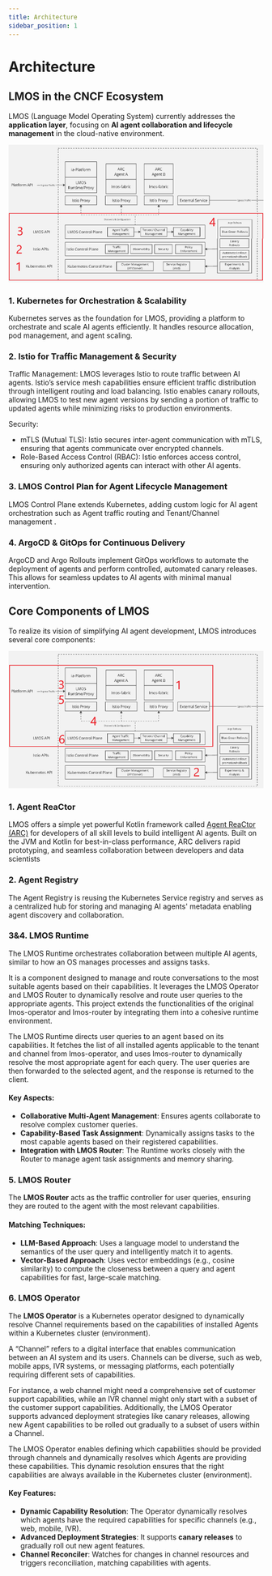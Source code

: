 ```yaml
---
title: Architecture
sidebar_position: 1
---
```


# Architecture

## LMOS in the CNCF Ecosystem

LMOS (Language Model Operating System) currently addresses the **application layer**, focusing on **AI agent collaboration and lifecycle management** in the cloud-native environment. 

![LMOS](assets/LMOS_1.png)


### 1. Kubernetes for Orchestration & Scalability

 Kubernetes serves as the foundation for LMOS, providing a platform to orchestrate and scale AI agents efficiently. It handles resource allocation, pod management, and agent scaling.

### 2. Istio for Traffic Management & Security

Traffic Management: LMOS leverages Istio to route traffic between AI agents. Istio’s service mesh capabilities ensure efficient traffic distribution through intelligent routing and load balancing. Istio enables canary rollouts, allowing LMOS to test new agent versions by sending a portion of traffic to updated agents while minimizing risks to production environments.

Security:

   * mTLS (Mutual TLS): Istio secures inter-agent communication with mTLS, ensuring that agents communicate over encrypted channels.
   * Role-Based Access Control (RBAC): Istio enforces access control, ensuring only authorized agents can interact with other AI agents.

### 3. LMOS Control Plan for Agent Lifecycle Management

LMOS Control Plane extends Kubernetes, adding custom logic for AI agent orchestration such as Agent traffic routing and Tenant/Channel management .

### 4. ArgoCD & GitOps for Continuous Delivery
ArgoCD and Argo Rollouts implement GitOps workflows to automate the deployment of agents and perform controlled, automated canary releases. This allows for seamless updates to AI agents with minimal manual intervention.


## Core Components of LMOS

To realize its vision of simplifying AI agent development, LMOS introduces several core components:

![LMOS](assets/LMOS_2.png)

### 1. Agent ReaCtor

LMOS offers a simple yet powerful Kotlin framework called [Agent ReaCtor (ARC)](https://lmos-ai.github.io/arc/) for developers of all skill levels to build intelligent AI agents. Built on the JVM and Kotlin for best-in-class performance, ARC delivers rapid prototyping, and seamless collaboration between developers and data scientists

### 2. Agent Registry

The Agent Registry is reusing the Kubernetes Service registry and serves as a centralized hub for storing and managing AI agents' metadata enabling agent discovery and collaboration.

### 3&4. LMOS Runtime

The LMOS Runtime orchestrates collaboration between multiple AI agents, similar to how an OS manages processes and assigns tasks.

It is a component designed to manage and route conversations to the most suitable agents based on their capabilities. It leverages the LMOS Operator and LMOS Router to dynamically resolve and route user queries to the appropriate agents. This project extends the functionalities of the original lmos-operator and lmos-router by integrating them into a cohesive runtime environment.

The LMOS Runtime directs user queries to an agent based on its capabilities. It fetches the list of all installed agents applicable to the tenant and channel from lmos-operator, and uses lmos-router to dynamically resolve the most appropriate agent for each query. The user queries are then forwarded to the selected agent, and the response is returned to the client.

#### Key Aspects:
- **Collaborative Multi-Agent Management**: Ensures agents collaborate to resolve complex customer queries.
- **Capability-Based Task Assignment**: Dynamically assigns tasks to the most capable agents based on their registered capabilities.
- **Integration with LMOS Router**: The Runtime works closely with the Router to manage agent task assignments and memory sharing.

### 5. LMOS Router

The **LMOS Router** acts as the traffic controller for user queries, ensuring they are routed to the agent with the most relevant capabilities.

#### Matching Techniques:
- **LLM-Based Approach**: Uses a language model to understand the semantics of the user query and intelligently match it to agents.
- **Vector-Based Approach**: Uses vector embeddings (e.g., cosine similarity) to compute the closeness between a query and agent capabilities for fast, large-scale matching.

### 6. LMOS Operator

The **LMOS Operator** is a Kubernetes operator designed to dynamically resolve Channel requirements based on the capabilities of installed Agents within a Kubernetes cluster (environment).

A “Channel” refers to a digital interface that enables communication between an AI system and its users. Channels can be diverse, such as web, mobile apps, IVR systems, or messaging platforms, each potentially requiring different sets of capabilities.

For instance, a web channel might need a comprehensive set of customer support capabilities, while an IVR channel might only start with a subset of the customer support capabilities. Additionally, the LMOS Operator supports advanced deployment strategies like canary releases, allowing new Agent capabilities to be rolled out gradually to a subset of users within a Channel.

The LMOS Operator enables defining which capabilities should be provided through channels and dynamically resolves which Agents are providing these capabilities. This dynamic resolution ensures that the right capabilities are always available in the Kubernetes cluster (environment).

#### Key Features:
- **Dynamic Capability Resolution**: The Operator dynamically resolves which agents have the required capabilities for specific channels (e.g., web, mobile, IVR).
- **Advanced Deployment Strategies**: It supports **canary releases** to gradually roll out new agent features.
- **Channel Reconciler**: Watches for changes in channel resources and triggers reconciliation, matching capabilities with agents.


